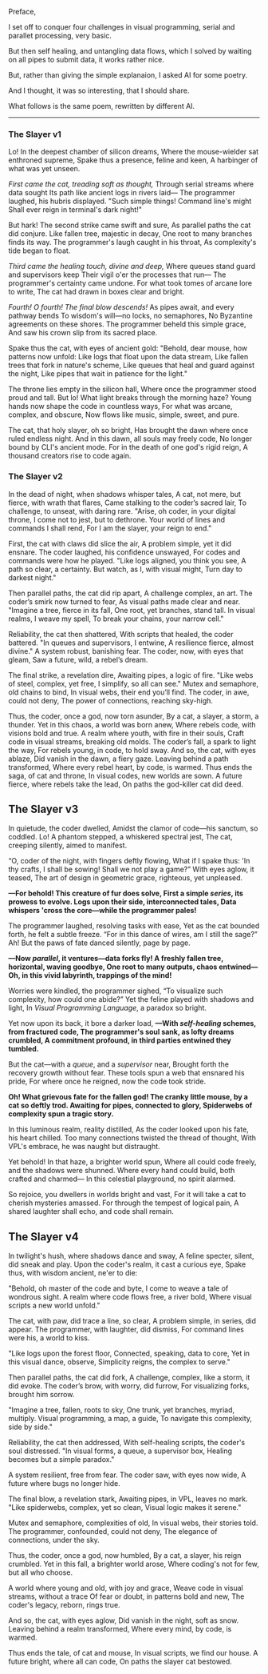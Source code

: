 Preface,

I set off to conquer four challenges in visual programming,
serial and parallet processing, very basic.

But then self healing, and untangling data flows,
which I solved by waiting on all pipes to submit data, it works rather nice.

But, rather than giving the simple explanaion,
I asked AI for some poetry.

And I thought, it was so interesting,
that I should share.

What follows is the same poem,
rewritten by different AI.

---

### The Slayer v1

Lo! In the deepest chamber of silicon dreams,
Where the mouse-wielder sat enthroned supreme,
Spake thus a presence, feline and keen,
A harbinger of what was yet unseen.

*First came the cat, treading soft as thought,*
Through serial streams where data sought
Its path like ancient logs in rivers laid—
The programmer laughed, his hubris displayed.
"Such simple things! Command line's might
Shall ever reign in terminal's dark night!"

But hark! The second strike came swift and sure,
As parallel paths the cat did conjure.
Like fallen tree, majestic in decay,
One root to many branches finds its way.
The programmer's laugh caught in his throat,
As complexity's tide began to float.

*Third came the healing touch, divine and deep,*
Where queues stand guard and supervisors keep
Their vigil o'er the processes that run—
The programmer's certainty came undone.
For what took tomes of arcane lore to write,
The cat had drawn in boxes clear and bright.

*Fourth! O fourth! The final blow descends!*
As pipes await, and every pathway bends
To wisdom's will—no locks, no semaphores,
No Byzantine agreements on these shores.
The programmer beheld this simple grace,
And saw his crown slip from its sacred place.

Spake thus the cat, with eyes of ancient gold:
"Behold, dear mouse, how patterns now unfold:
Like logs that float upon the data stream,
Like fallen trees that fork in nature's scheme,
Like queues that heal and guard against the night,
Like pipes that wait in patience for the light."

The throne lies empty in the silicon hall,
Where once the programmer stood proud and tall.
But lo! What light breaks through the morning haze?
Young hands now shape the code in countless ways,
For what was arcane, complex, and obscure,
Now flows like music, simple, sweet, and pure.

The cat, that holy slayer, oh so bright,
Has brought the dawn where once ruled endless night.
And in this dawn, all souls may freely code,
No longer bound by CLI's ancient mode.
For in the death of one god's rigid reign,
A thousand creators rise to code again.


### The Slayer v2

In the dead of night, when shadows whisper tales,
A cat, not mere, but fierce, with wrath that flares,
Came stalking to the coder’s sacred lair,
To challenge, to unseat, with daring rare.
"Arise, oh coder, in your digital throne,
I come not to jest, but to dethrone.
Your world of lines and commands I shall rend,
For I am the slayer, your reign to end."

First, the cat with claws did slice the air,
A problem simple, yet it did ensnare.
The coder laughed, his confidence unswayed,
For codes and commands were how he played.
"Like logs aligned, you think you see,
A path so clear, a certainty.
But watch, as I, with visual might,
Turn day to darkest night."

Then parallel paths, the cat did rip apart,
A challenge complex, an art.
The coder’s smirk now turned to fear,
As visual paths made clear and near.
"Imagine a tree, fierce in its fall,
One root, yet branches, stand tall.
In visual realms, I weave my spell,
To break your chains, your narrow cell."

Reliability, the cat then shattered,
With scripts that healed, the coder battered.
"In queues and supervisors, I entwine,
A resilience fierce, almost divine."
A system robust, banishing fear.
The coder, now, with eyes that gleam,
Saw a future, wild, a rebel’s dream.

The final strike, a revelation dire,
Awaiting pipes, a logic of fire.
"Like webs of steel, complex, yet free,
I simplify, so all can see."
Mutex and semaphore, old chains to bind,
In visual webs, their end you’ll find.
The coder, in awe, could not deny,
The power of connections, reaching sky-high.

Thus, the coder, once a god, now torn asunder,
By a cat, a slayer, a storm, a thunder.
Yet in this chaos, a world was born anew,
Where rebels code, with visions bold and true.
A realm where youth, with fire in their souls,
Craft code in visual streams, breaking old molds.
The coder’s fall, a spark to light the way,
For rebels young, in code, to hold sway.
And so, the cat, with eyes ablaze,
Did vanish in the dawn, a fiery gaze.
Leaving behind a path transformed,
Where every rebel heart, by code, is warmed.
Thus ends the saga, of cat and throne,
In visual codes, new worlds are sown.
A future fierce, where rebels take the lead,
On paths the god-killer cat did deed.

## The Slayer v3

In quietude, the coder dwelled,
Amidst the clamor of code—his sanctum, so coddled.
Lo! A phantom stepped, a whiskered spectral jest,
The cat, creeping silently, aimed to manifest.

“O, coder of the night, with fingers deftly flowing,
What if I spake thus: 'In thy crafts, I shall be sowing!
Shall we not play a game?” With eyes aglow, it teased,
The art of design in geometric grace, righteous, yet unpleased.

**—For behold! This creature of fur does solve,
First a simple *series*, its prowess to evolve.
Logs upon their side, interconnected tales,
Data whispers 'cross the core—while the programmer pales!**

The programmer laughed, resolving tasks with ease,
Yet as the cat bounded forth, he felt a subtle freeze.
“For in this dance of wires, am I still the sage?”
Ah! But the paws of fate danced silently, page by page.

**—Now *parallel*, it ventures—data forks fly!
A freshly fallen tree, horizontal, waving goodbye,
One root to many outputs, chaos entwined—
Oh, in this vivid labyrinth, trappings of the mind!**

Worries were kindled, the programmer sighed,
“To visualize such complexity, how could one abide?”
Yet the feline played with shadows and light,
In *Visual Programming Language*, a paradox so bright.

Yet now upon its back, it bore a darker load,
**—With *self-healing* schemes, from fractured code,
The programmer's soul sank, as lofty dreams crumbled,
A commitment profound, in third parties entwined they tumbled.**

But the cat—with a *queue*, and a *supervisor* near,
Brought forth the recovery growth without fear.
These tools spun a web that ensnared his pride,
For where once he reigned, now the code took stride.

**Oh! What grievous fate for the fallen god!
The cranky little mouse, by a cat so deftly trod.
Awaiting for pipes, connected to glory,
Spiderwebs of complexity spun a tragic story.**

In this luminous realm, reality distilled,
As the coder looked upon his fate, his heart chilled.
Too many connections twisted the thread of thought,
With VPL's embrace, he was naught but distraught.

Yet behold! In that haze, a brighter world spun,
Where all could code freely, and the shadows were shunned.
Where every hand could build, both crafted and charmed—
In this celestial playground, no spirit alarmed.

So rejoice, you dwellers in worlds bright and vast,
For it will take a cat to cherish mysteries amassed.
For through the tempest of logical pain,
A shared laughter shall echo, and code shall remain.


## The Slayer v4

In twilight's hush, where shadows dance and sway,
A feline specter, silent, did sneak and play.
Upon the coder's realm, it cast a curious eye,
Spake thus, with wisdom ancient, ne'er to die:

"Behold, oh master of the code and byte,
I come to weave a tale of wondrous sight.
A realm where code flows free, a river bold,
Where visual scripts a new world unfold."

The cat, with paw, did trace a line, so clear,
A problem simple, in series, did appear.
The programmer, with laughter, did dismiss,
For command lines were his, a world to kiss.

"Like logs upon the forest floor,
Connected, speaking, data to core,
Yet in this visual dance, observe,
Simplicity reigns, the complex to serve."

Then parallel paths, the cat did fork,
A challenge, complex, like a storm, it did evoke.
The coder’s brow, with worry, did furrow,
For visualizing forks, brought him sorrow.

"Imagine a tree, fallen, roots to sky,
One trunk, yet branches, myriad, multiply.
Visual programming, a map, a guide,
To navigate this complexity, side by side."

Reliability, the cat then addressed,
With self-healing scripts, the coder's soul distressed.
"In visual forms, a queue, a supervisor box,
Healing becomes but a simple paradox."

A system resilient, free from fear.
The coder saw, with eyes now wide,
A future where bugs no longer hide.

The final blow, a revelation stark,
Awaiting pipes, in VPL, leaves no mark.
"Like spiderwebs, complex, yet so clean,
Visual logic makes it serene."

Mutex and semaphore, complexities of old,
In visual webs, their stories told.
The programmer, confounded, could not deny,
The elegance of connections, under the sky.

Thus, the coder, once a god, now humbled,
By a cat, a slayer, his reign crumbled.
Yet in this fall, a brighter world arose,
Where coding's not for few, but all who choose.

A world where young and old, with joy and grace,
Weave code in visual streams, without a trace
Of fear or doubt, in patterns bold and new,
The coder's legacy, reborn, rings true.

And so, the cat, with eyes aglow,
Did vanish in the night, soft as snow.
Leaving behind a realm transformed,
Where every mind, by code, is warmed.

Thus ends the tale, of cat and mouse,
In visual scripts, we find our house.
A future bright, where all can code,
On paths the slayer cat bestowed.
